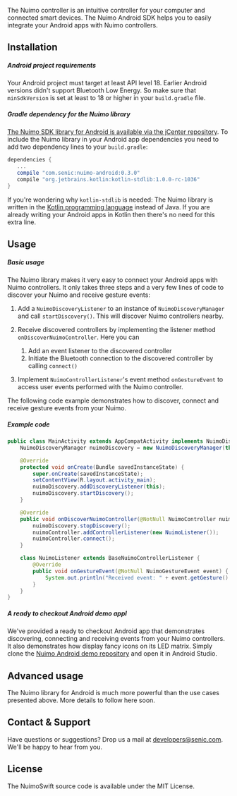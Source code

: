 The Nuimo controller is an intuitive controller for your computer and connected smart devices. The Nuimo Android SDK helps you to easily integrate your Android apps with Nuimo controllers.

## Installation

##### Android project requirements

Your Android project must target at least API level 18. Earlier Android versions didn't support Bluetooth Low Energy. So make sure that `minSdkVersion` is set at least to 18 or higher in your `build.gradle` file.

##### Gradle dependency for the Nuimo library

[The Nuimo SDK library for Android is available via the jCenter repository](http://jcenter.bintray.com/com/senic/nuimo-android/). To include the Nuimo library in your Android app dependencies you need to add two dependency lines to your `build.gradle`:

```groovy
dependencies {
   ...
   compile "com.senic:nuimo-android:0.3.0"
   compile "org.jetbrains.kotlin:kotlin-stdlib:1.0.0-rc-1036"
}
```

If you're wondering why `kotlin-stdlib` is needed: The Nuimo library is written in the [Kotlin programming language](https://kotlinlang.org/) instead of Java. If you are already writing your Android apps in Kotlin then there's no need for this extra line.

## Usage

##### Basic usage

The Nuimo library makes it very easy to connect your Android apps with Nuimo controllers. It only takes three steps and a very few lines of code to discover your Nuimo and receive gesture events:

1. Add a `NuimoDiscoveryListener` to an instance of `NuimoDiscoveryManager` and call `startDiscovery()`. This will discover Nuimo controllers nearby.

2. Receive discovered controllers by implementing the listener method `onDiscoverNuimoController`. Here you can
    1. Add an event listener to the discovered controller
    2. Initiate the Bluetooth connection to the discovered controller by calling `connect()`

3. Implement `NuimoControllerListener`'s event method `onGestureEvent` to access user events performed with the Nuimo controller.

The following code example demonstrates how to discover, connect and receive gesture events from your Nuimo.

##### Example code

```java
public class MainActivity extends AppCompatActivity implements NuimoDiscoveryListener {
    NuimoDiscoveryManager nuimoDiscovery = new NuimoDiscoveryManager(this);

    @Override
    protected void onCreate(Bundle savedInstanceState) {
        super.onCreate(savedInstanceState);
        setContentView(R.layout.activity_main);
        nuimoDiscovery.addDiscoveryListener(this);
        nuimoDiscovery.startDiscovery();
    }

    @Override
    public void onDiscoverNuimoController(@NotNull NuimoController nuimoController) {
        nuimoDiscovery.stopDiscovery();
        nuimoController.addControllerListener(new NuimoListener());
        nuimoController.connect();
    }

    class NuimoListener extends BaseNuimoControllerListener {
        @Override
        public void onGestureEvent(@NotNull NuimoGestureEvent event) {
            System.out.println("Received event: " + event.getGesture() + ": " + event.getValue());
        }
    }
}
```

##### A ready to checkout Android demo appl

We've provided a ready to checkout Android app that demonstrates discovering, connecting and receiving events from your Nuimo controllers. It also demonstrates how display fancy icons on its LED matrix. Simply clone the [Nuimo Android demo repository](https://github.com/getsenic/nuimo-android-demo) and open it in Android Studio.

## Advanced usage

The Nuimo library for Android is much more powerful than the use cases presented above. More details to follow here soon.

## Contact & Support

Have questions or suggestions? Drop us a mail at developers@senic.com. We'll be happy to hear from you.

## License

The NuimoSwift source code is available under the MIT License.
